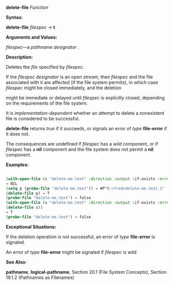 **delete-file** *Function* 



**Syntax:** 



**delete-file** *filespec →* **t** 



**Arguments and Values:** 



*filespec*—a *pathname designator* . 



**Description:** 



Deletes the *file* specified by *filespec*. 



If the *filespec designator* is an open *stream*, then *filespec* and the file associated with it are affected (if the file system permits), in which case *filespec* might be closed immediately, and the deletion 







 



 



might be immediate or delayed until *filespec* is explicitly closed, depending on the requirements of the file system. 



It is *implementation-dependent* whether an attempt to delete a nonexistent file is considered to be successful. 



**delete-file** returns *true* if it succeeds, or signals an error of *type* **file-error** if it does not. 



The consequences are undefined if *filespec* has a *wild* component, or if *filespec* has a **nil** component and the file system does not permit a **nil** component. 



**Examples:**
```lisp
 
(with-open-file (s "delete-me.text" :direction :output :if-exists :error)) 
→ NIL 
(setq p (probe-file "delete-me.text")) → #P"R:>fred>delete-me.text.1" 
(delete-file p) → T 
(probe-file "delete-me.text") → false 
(with-open-file (s "delete-me.text" :direction :output :if-exists :error) 
(delete-file s)) 
→ T 
(probe-file "delete-me.text") → false 

```
**Exceptional Situations:** 



If the deletion operation is not successful, an error of *type* **file-error** is signaled. 



An error of *type* **file-error** might be signaled if *filespec* is *wild*. 



**See Also:** 



**pathname**, **logical-pathname**, Section 20.1 (File System Concepts), Section 19.1.2 (Pathnames as Filenames) 



